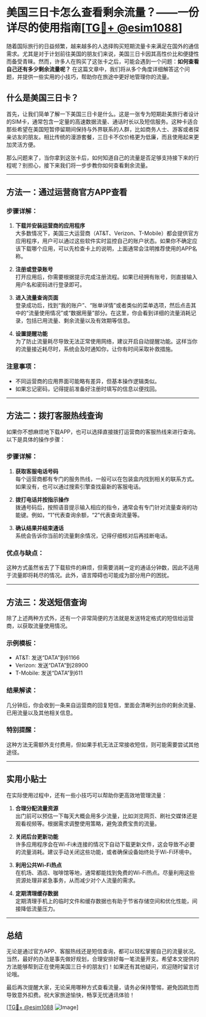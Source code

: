 # 美国三日卡怎么查看剩余流量？——一份详尽的使用指南[[TG💪+ @esim1088](https://t.me/s/esim1088)]

随着国际旅行的日益频繁，越来越多的人选择购买短期流量卡来满足在国外的通信需求。尤其是对于计划前往美国的朋友们来说，美国三日卡因其高性价比和便捷性而备受青睐。然而，许多人在购买了这张卡之后，可能会遇到一个问题：**如何查看自己还有多少剩余流量呢？** 在这篇文章中，我们将从多个角度详细解答这个问题，并提供一些实用的小技巧，帮助你在旅途中更好地管理你的流量。

## 什么是美国三日卡？

首先，让我们简单了解一下美国三日卡是什么。这是一张专为短期赴美旅行者设计的SIM卡，通常包含一定量的高速数据流量、通话时长以及短信服务。这种卡适合那些希望在美国短暂停留期间保持与外界联系的人群，比如商务人士、游客或者探亲访友的朋友。相比传统的漫游套餐，三日卡不仅价格更为低廉，而且使用起来更加灵活方便。

那么问题来了，当你拿到这张卡后，如何知道自己的流量是否足够支持接下来的行程呢？别担心，接下来我们将一步步教你如何查看剩余流量。

---

## 方法一：通过运营商官方APP查看

### 步骤详解：
1. **下载并安装运营商的应用程序**  
   大多数情况下，美国三大运营商（AT&T、Verizon、T-Mobile）都会提供官方应用程序，用户可以通过这些软件实时监控自己的账户状态。如果你不确定应该下载哪个应用，可以先检查卡上的说明，上面通常会注明推荐使用的APP名称。

2. **注册或登录账号**  
   打开应用后，你需要根据提示完成注册流程。如果已经拥有账号，则直接输入用户名和密码进行登录即可。

3. **进入流量查询页面**  
   登录成功后，找到“我的账户”、“账单详情”或者类似的菜单选项，然后点击其中的“流量使用情况”或“数据用量”部分。在这里，你会看到详细的流量消耗记录，包括已用流量、剩余流量以及有效期等信息。

4. **设置提醒功能**  
   为了防止流量耗尽导致无法正常使用网络，建议开启自动提醒功能。这样当你的流量接近耗尽时，系统会及时通知你，让你有时间采取补救措施。

### 注意事项：
- 不同运营商的应用界面可能略有差异，但基本操作逻辑类似。
- 如果忘记密码，记得提前准备好注册时填写的信息以便找回。

---

## 方法二：拨打客服热线查询

如果你不想麻烦地下载APP，也可以选择直接拨打运营商的客服热线来进行查询。以下是具体的操作步骤：

### 步骤详解：
1. **获取客服电话号码**  
   每个运营商都有专门的服务热线，一般可以在包装盒内找到相关的联系方式。如果没有，也可以通过搜索引擎查找最新的客服电话。

2. **拨打电话并按指示操作**  
   拨通号码后，按照语音提示输入相应的指令，通常会有专门针对流量查询的功能键。例如，“1”代表查询余额，“2”代表查询流量等。

3. **确认结果并结束通话**  
   系统会告诉你当前的流量剩余情况，记得仔细核对后再挂断电话。

### 优点与缺点：
这种方式虽然省去了下载软件的麻烦，但需要消耗一定的通话分钟数，因此不适用于流量即将耗尽的情况。此外，语言障碍也可能成为部分用户的困扰。

---

## 方法三：发送短信查询

除了上述两种方式外，还有一个非常简便的方法就是发送特定格式的短信给运营商，以获取流量使用情况。

### 示例模板：
- AT&T: 发送“DATA”到61166
- Verizon: 发送“DATA”到28900
- T-Mobile: 发送“DATA”到611

### 结果解读：
几分钟后，你会收到一条来自运营商的回复短信，里面会清晰列出你的剩余流量、已用流量以及其他相关信息。

### 特别提醒：
这种方法无需额外支付费用，但如果手机无法正常接收短信，则可能需要尝试其他途径。

---

## 实用小贴士

在实际使用过程中，还有一些小技巧可以帮助你更高效地管理流量：

1. **合理分配流量资源**  
   出门前可以预估一下每天大概会用多少流量，比如浏览网页、刷社交媒体还是观看视频等。根据需求调整使用策略，避免浪费宝贵的流量。

2. **关闭后台更新功能**  
   许多应用程序会在Wi-Fi未连接的情况下自动下载更新文件，这会导致不必要的流量消耗。建议手动关闭这些功能，或者确保设备始终处于Wi-Fi环境中。

3. **利用公共Wi-Fi热点**  
   在机场、酒店、咖啡馆等地，通常都能找到免费的Wi-Fi热点。尽量利用这些资源处理非紧急事务，从而减少对个人流量的需求。

4. **定期清理缓存数据**  
   定期清理手机上的临时文件和缓存数据也有助于节省存储空间和优化性能，间接降低流量压力。

---

## 总结

无论是通过官方APP、客服热线还是短信查询，都可以轻松掌握自己的流量状况。当然，最好的办法是事先做好规划，合理安排好每一笔流量开支。希望本文提供的方法能够帮到正在使用美国三日卡的朋友们！如果还有其他疑问，欢迎随时留言讨论哦。

最后再次提醒大家，无论采用哪种方式查看流量，请务必保持警惕，避免因疏忽而导致意外扣费。祝大家旅途愉快，畅享无忧通讯体验！

[[TG💪+ @esim1088](https://t.me/s/esim1088) ![Image](https://i.postimg.cc/4NQfJmqS/Snipaste-2025-05-13-00-14-12.png)]